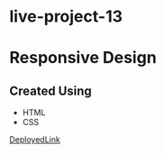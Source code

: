 # live-project-13
# Responsive Design
## Created Using
- HTML
- CSS

[DeployedLink](https://lambent-peony-fe34bc.netlify.app)
